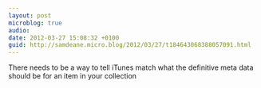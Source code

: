 ```yaml
---
layout: post
microblog: true
audio: 
date: 2012-03-27 15:08:32 +0100
guid: http://samdeane.micro.blog/2012/03/27/t184643068388057091.html
---
```

There needs to be a way to tell iTunes match what the definitive meta data should be for an item in your collection

